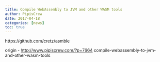 ```yaml
---
title: Compile WebAssembly to JVM and other WASM tools
author: PipisCrew
date: 2017-04-18
categories: [news]
toc: true
---
```


https://github.com/cretz/asmble

origin - http://www.pipiscrew.com/?p=7664 compile-webassembly-to-jvm-and-other-wasm-tools